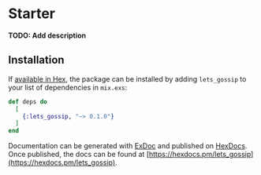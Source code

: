 # Starter

**TODO: Add description**

## Installation

If [available in Hex](https://hex.pm/docs/publish), the package can be installed
by adding `lets_gossip` to your list of dependencies in `mix.exs`:

```elixir
def deps do
  [
    {:lets_gossip, "~> 0.1.0"}
  ]
end
```

Documentation can be generated with [ExDoc](https://github.com/elixir-lang/ex_doc)
and published on [HexDocs](https://hexdocs.pm). Once published, the docs can
be found at [https://hexdocs.pm/lets_gossip](https://hexdocs.pm/lets_gossip).

